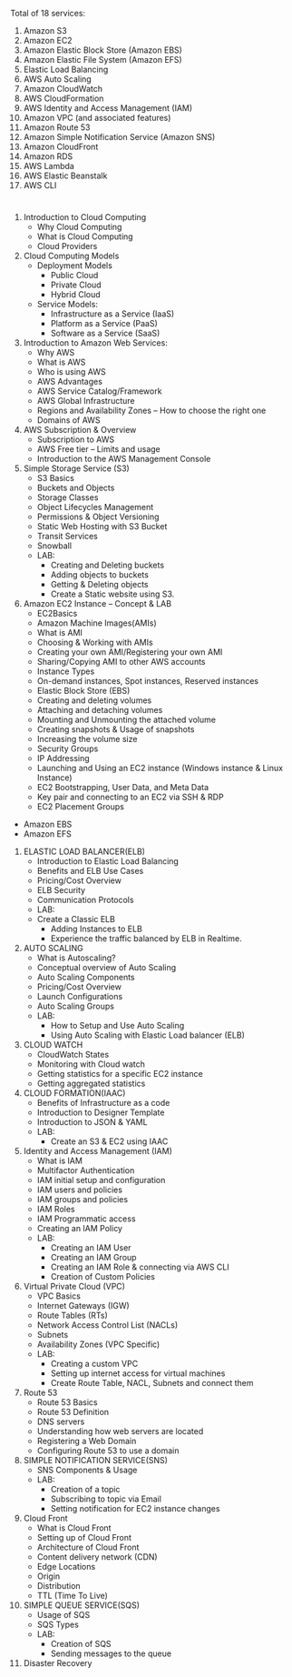 Total of 18 services:
1. Amazon S3
1. Amazon EC2
1. Amazon Elastic Block Store (Amazon EBS)
1. Amazon Elastic File System (Amazon EFS)
1. Elastic Load Balancing
1. AWS Auto Scaling
1. Amazon CloudWatch
1. AWS CloudFormation
1. AWS Identity and Access Management (IAM)
1. Amazon VPC (and associated features)
1. Amazon Route 53
1. Amazon Simple Notification Service (Amazon SNS)
1. Amazon CloudFront
1. Amazon RDS
1. AWS Lambda
1. AWS Elastic Beanstalk
1. AWS CLI
# 
1. Introduction to Cloud Computing
    - Why Cloud Computing
    - What is Cloud Computing
    - Cloud Providers
1. Cloud Computing Models
    - Deployment Models
        - Public Cloud
        - Private Cloud
        - Hybrid Cloud
    - Service Models:
        - Infrastructure as a Service (IaaS)
        - Platform as a Service (PaaS)
        - Software as a Service (SaaS)
1. Introduction to Amazon Web Services:
    - Why AWS
    - What is AWS
    - Who is using AWS
    - AWS Advantages
    - AWS Service Catalog/Framework
    - AWS Global Infrastructure
    - Regions and Availability Zones – How to choose the right one
    - Domains of AWS
1. AWS Subscription & Overview
    - Subscription to AWS
    - AWS Free tier – Limits and usage
    - Introduction to the AWS Management Console
1. Simple Storage Service (S3)
    - S3 Basics
    - Buckets and Objects
    - Storage Classes
    - Object Lifecycles Management
    - Permissions & Object Versioning
    - Static Web Hosting with S3 Bucket
    - Transit Services
    - Snowball
    - LAB:
        - Creating and Deleting buckets
        - Adding objects to buckets
        - Getting & Deleting objects
        - Create a Static website using S3.
1. Amazon EC2 Instance – Concept & LAB
    - EC2Basics
    - Amazon Machine Images(AMIs)
    - What is AMI
    - Choosing & Working with AMIs
    - Creating your own AMI/Registering your own AMI
    - Sharing/Copying AMI to other AWS accounts
    - Instance Types
    - On-demand  instances, Spot  instances, Reserved instances
    - Elastic Block Store (EBS)
    - Creating and deleting volumes             
    - Attaching and detaching volumes
    - Mounting and Unmounting the attached volume
    - Creating snapshots & Usage of snapshots
    - Increasing the volume size
    - Security Groups
    - IP Addressing
    - Launching and Using an EC2 instance (Windows instance & Linux Instance)
    - EC2 Bootstrapping, User Data, and Meta Data
    - Key pair and connecting to an EC2 via SSH & RDP
    - EC2 Placement Groups
- Amazon EBS
- Amazon EFS
1. ELASTIC LOAD BALANCER(ELB)
    - Introduction to Elastic Load Balancing
    - Benefits and ELB Use Cases
    - Pricing/Cost Overview
    - ELB Security
    - Communication Protocols
    - LAB:
    - Create a Classic ELB
        - Adding Instances to ELB
        - Experience the traffic balanced by ELB in Realtime.
1. AUTO SCALING
    - What is Autoscaling?
    - Conceptual overview of Auto Scaling
    - Auto Scaling Components
    - Pricing/Cost Overview
    - Launch Configurations
    - Auto Scaling Groups
    - LAB:
        - How to Setup and Use Auto Scaling
        - Using Auto Scaling with Elastic Load balancer (ELB)
1. CLOUD WATCH
    - CloudWatch States
    - Monitoring with Cloud watch
    - Getting statistics for a specific EC2 instance
    - Getting aggregated statistics
1. CLOUD FORMATION(IAAC)
    - Benefits of Infrastructure as a code
    - Introduction to Designer Template
    - Introduction to JSON & YAML
    - LAB:
        - Create an S3 & EC2 using IAAC
1. Identity and Access Management (IAM)
    - What is IAM
    - Multifactor Authentication
    - IAM initial setup and configuration
    - IAM users and policies
    - IAM groups and policies
    - IAM Roles
    - IAM Programmatic access
    - Creating an IAM Policy
    - LAB:
        - Creating an IAM User
        - Creating an IAM Group
        - Creating an IAM Role & connecting via AWS CLI
        - Creation of Custom Policies
1. Virtual Private Cloud (VPC)
    - VPC Basics
    - Internet Gateways (IGW)
    - Route Tables (RTs)
    - Network Access Control List (NACLs)
    - Subnets
    - Availability Zones (VPC Specific)
    - LAB:
        - Creating a custom VPC
        - Setting up internet access for virtual machines
        - Create Route Table, NACL, Subnets and connect them
1. Route 53
    - Route 53 Basics
    - Route 53 Definition
    - DNS servers
    - Understanding how web servers are located
    - Registering a Web Domain
    - Configuring Route 53 to use a domain
1. SIMPLE NOTIFICATION SERVICE(SNS)
    - SNS Components & Usage
    - LAB:
        - Creation of a topic
        - Subscribing to topic via Email
        - Setting notification for EC2 instance changes 
1. Cloud Front
    - What is Cloud Front
    - Setting up of Cloud Front
    - Architecture of Cloud Front
    - Content delivery network (CDN)
    - Edge Locations
    - Origin
    - Distribution
    - TTL (Time To Live)
1. SIMPLE QUEUE SERVICE(SQS)
    - Usage of SQS
    - SQS Types
    - LAB:
        - Creation of SQS
        - Sending messages to the queue
1. Disaster Recovery